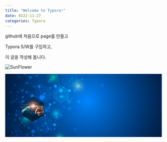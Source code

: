 ```yaml
---
title: "Welcome to Typora!"
date: 0222-11-27
categories: Typora
---
```

github에 처음으로 page를 만들고 

Typora S/W를 구입하고,

이 글을 작성해 봅니다.

![SunFlower](https://user-images.githubusercontent.com/118745172/204127843-d424981a-a3cd-4238-bf6f-f35a77437340.jpg)


![test-image](/assets/img/ITD-banner.png)



[Typora homepage]: https://typora.io/



